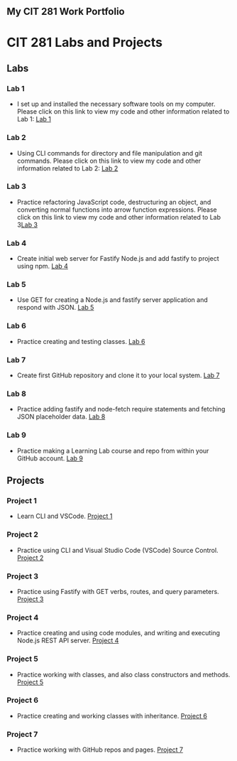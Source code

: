 ## My CIT 281 Work Portfolio

# CIT 281 Labs and Projects

## Labs
### Lab 1
- I set up and installed the necessary software tools on my computer. Please click on this link to view my code and other information related to Lab 1: [Lab 1](https://github.com/sujalachittor/cit281-lab1.git)
### Lab 2
- Using CLI commands for directory and file manipulation and git commands. Please click on this link to view my code and other information related to Lab 2: [Lab 2](https://github.com/sujalachittor/cit281-lab2)
### Lab 3
-  Practice refactoring JavaScript code, destructuring an object, and converting normal functions into arrow function expressions.
Please click on this link to view my code and other information related to Lab 3[Lab 3](https://github.com/sujalachittor/cit281-lab3)
### Lab 4
- Create initial web server for Fastify Node.js and add fastify to project using npm. [Lab 4](https://github.com/sujalachittor/cit281-lab4)
### Lab 5
- Use GET for creating a Node.js and fastify server application and respond with JSON. [Lab 5](https://github.com/sujalachittor/cit281-lab5)
### Lab 6
- Practice creating and testing classes. [Lab 6](https://github.com/sujalachittor/cit281-lab6)
### Lab 7
- Create first GitHub repository and clone it to your local system. [Lab 7](https://github.com/sujalachittor/cit281-lab7)
### Lab 8
- Practice adding fastify and node-fetch require statements and fetching JSON placeholder data. [Lab 8](https://github.com/sujalachittor/cit281-lab8)
### Lab 9
- Practice making a Learning Lab course and repo from within your GitHub account. [Lab 9](https://github.com/sujalachittor/cit281-lab9)

## Projects
### Project 1
- Learn CLI and VSCode. [Project 1](https://sujalachittor.github.io/cit281-p1)
### Project 2
- Practice using CLI and Visual Studio Code (VSCode) Source Control. [Project 2](https://sujalachittor.github.io/cit281-p2)
### Project 3
- Practice using Fastify with GET verbs, routes, and query parameters. [Project 3](https://sujalachittor.github.io/cit281-p3)
### Project 4
- Practice creating and using code modules, and writing and executing Node.js REST API server. [Project 4](https://sujalachittor.github.io/cit281-p4)
### Project 5
- Practice working with classes, and also class constructors and methods. [Project 5](https://sujalachittor.github.io/cit281-p5)
### Project 6
- Practice creating and working classes with inheritance. [Project 6](https://sujalachittor.github.io/cit281-p6)
### Project 7
- Practice working with GitHub repos and pages. [Project 7](https://sujalachittor.github.io/cit281-p7)

